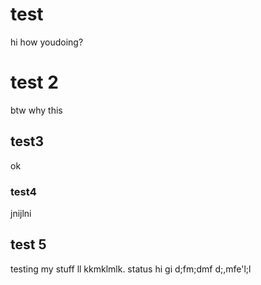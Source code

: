# test
hi how youdoing?
# test 2
btw why this
## test3
ok 
### test4
jnijlni
## test 5
testing my stuff ll
kkmklmlk.
status
hi gi
d;fm;dmf
d;,mfe'l;l




